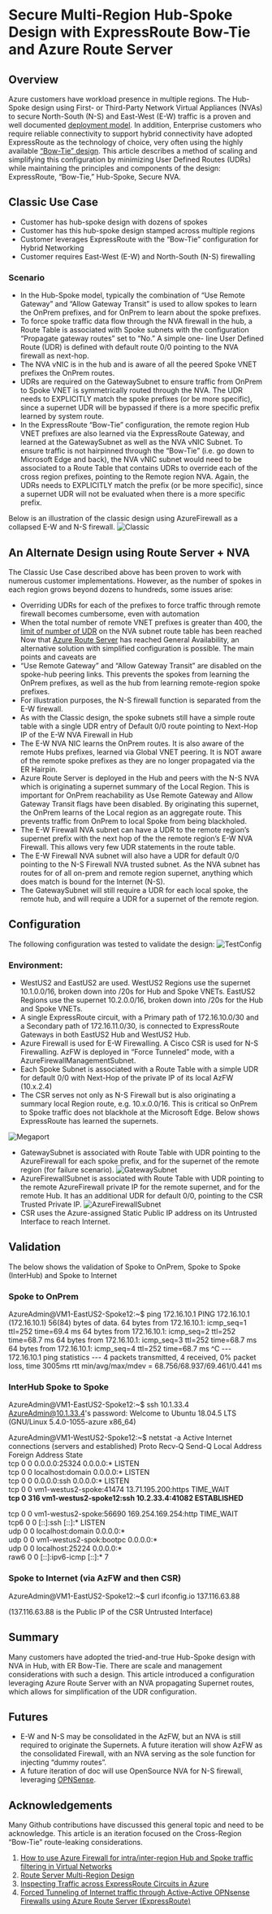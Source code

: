 # Secure Multi-Region Hub-Spoke Design with ExpressRoute Bow-Tie and Azure Route Server
## Overview
Azure customers have workload presence in multiple regions.  The Hub-Spoke design using First- or Third-Party Network Virtual Appliances (NVAs) to secure North-South (N-S) and East-West (E-W) traffic is a proven and well documented [deployment model](https://docs.microsoft.com/en-us/azure/cloud-adoption-framework/ready/azure-best-practices/hub-spoke-network-topology).  In addition, Enterprise customers who require reliable connectivity to support hybrid connectivity have adopted ExpressRoute as the technology of choice, very often using the highly available [“Bow-Tie” design](https://docs.microsoft.com/en-us/azure/expressroute/designing-for-disaster-recovery-with-expressroute-privatepeering#large-distributed-enterprise-network). This article describes a method of scaling and simplifying this configuration by minimizing User Defined Routes (UDRs) while maintaining the principles and components of the design: ExpressRoute, “Bow-Tie,” Hub-Spoke, Secure NVA.
## Classic Use Case
-	Customer has hub-spoke design with dozens of spokes
-	Customer has this hub-spoke design stamped across multiple regions
-	Customer leverages ExpressRoute with the “Bow-Tie” configuration for Hybrid Networking
-	Customer requires East-West (E-W) and North-South (N-S) firewalling
### Scenario
-	In the Hub-Spoke model, typically the combination of “Use Remote Gateway” and “Allow Gateway Transit” is used to allow spokes to learn the OnPrem prefixes, and for OnPrem to learn about the spoke prefixes.  
-	To force spoke traffic data flow through the NVA firewall in the hub, a Route Table is associated with Spoke subnets with the configuration “Propagate gateway routes” set to “No.”  A simple one- line User Defined Route (UDR) is defined with default route 0/0 pointing to the NVA firewall as next-hop.
-	The NVA vNIC is in the hub and is aware of all the peered Spoke VNET prefixes the OnPrem routes. 
-	UDRs are required on the GatewaySubnet to ensure traffic from OnPrem to Spoke VNET is symmetrically routed through the NVA. The UDR needs to EXPLICITLY match the spoke prefixes (or be more specific), since a supernet UDR will be bypassed if there is a more specific prefix learned by system route.
-	In the ExpressRoute “Bow-Tie” configuration, the remote region Hub VNET prefixes are also learned via the ExpressRoute Gateway, and learned at the GatewaySubnet as well as the NVA vNIC Subnet.  To ensure traffic is not hairpinned through the “Bow-Tie” (i.e. go down to Microsoft Edge and back), the NVA vNIC subnet would need to be associated to a Route Table that contains UDRs to override each of the cross region prefixes, pointing to the Remote region NVA.  Again, the UDRs needs to EXPLICITLY match the prefix (or be more specific), since a supernet UDR will not be evaluated when there is a more specific prefix.

Below is an illustration of the classic design using AzureFirewall as a collapsed E-W and N-S firewall.
![Classic](/Diagrams/1-classic.jpg)

## An Alternate Design using Route Server + NVA
The Classic Use Case described above has been proven to work with numerous customer implementations. However, as the number of spokes in each region grows beyond dozens to hundreds, some issues arise:
-	Overriding UDRs for each of the prefixes to force traffic through remote firewall becomes cumbersome, even with automation 
-	When the total number of remote VNET prefixes is greater than 400, the [limit of number of UDR](https://docs.microsoft.com/en-us/azure/azure-resource-manager/management/azure-subscription-service-limits#azure-resource-manager-virtual-networking-limits) on the NVA subnet route table has been reached  
Now that [Azure Route Server](https://docs.microsoft.com/en-us/azure/route-server/overview) has reached General Availability, an alternative solution with simplified configuration is possible.  The main points and caveats are
-	“Use Remote Gateway” and “Allow Gateway Transit” are disabled on the spoke-hub peering links. This prevents the spokes from learning the OnPrem prefixes, as well as the hub from learning remote-region spoke prefixes.
-	For illustration purposes, the N-S firewall function is separated from the E-W firewall. 
-	As with the Classic design, the spoke subnets still have a simple route table with a single UDR entry of Default 0/0 route pointing to Next-Hop IP of the E-W NVA Firewall in Hub
-	The E-W NVA NIC learns the OnPrem routes.  It is also aware of the remote Hubs prefixes, learned via Global VNET peering.  It is NOT aware of the remote spoke prefixes as they are no longer propagated via the ER Hairpin.
-	Azure Route Server is deployed in the Hub and peers with the N-S NVA which is originating a supernet summary of the Local Region.  This is important for OnPrem reachability as Use Remote Gateway and Allow Gateway Transit flags have been disabled.  By originating this supernet, the OnPrem learns of the Local region as an aggregate route.  This prevents traffic from OnPrem to local Spoke from being blackholed. 
-	The E-W Firewall NVA subnet can have a UDR to the remote region’s supernet prefix with the next hop of the the remote region’s E-W NVA Firewall.  This allows very few UDR statements in the route table.
-	The E-W Firewall NVA subnet will also have a UDR for default 0/0 pointing to the N-S Firewall NVA trusted subnet.  As the NVA subnet has routes for of all on-prem and remote region supernet, anything which does match is bound for the Internet (N-S).
-	The GatewaySubnet will still require a UDR for each local spoke, the remote hub, and will require a UDR for a supernet of the remote region.

## Configuration 
The following configuration was tested to validate the design:
![TestConfig](/Diagrams/2-testconfig.jpg)

### Environment:
-	WestUS2 and EastUS2 are used.  WestUS2 Regions use the supernet 10.1.0.0/16, broken down into /20s for Hub and Spoke VNETs.  EastUS2 Regions use the supernet 10.2.0.0/16, broken down into /20s for the Hub and Spoke VNETs.
-	A single ExpressRoute circuit, with a Primary path of 172.16.10.0/30 and a Secondary path of 172.16.11.0/30, is connected to ExpressRoute Gateways in both EastUS2 Hub and WestUS2 Hub.
-	Azure Firewall is used for E-W Firewalling.  A Cisco CSR is used for N-S Firewalling.  AzFW is deployed in “Force Tunneled” mode, with a AzureFirewallManagementSubnet.
-	Each Spoke Subnet is associated with a Route Table with a simple UDR for default 0/0 with Next-Hop of the private IP of its local AzFW (10.x.2.4)
-	The CSR serves not only as N-S Firewall but is also originating a summary local Region route, e.g. 10.x.0.0/16.  This is critical so OnPrem to Spoke traffic does not blackhole at the Microsoft Edge. Below shows ExpressRoute has learned the supernets.

![Megaport](/Diagrams/3-MegaportRT.png)
-	GatewaySubnet is associated with Route Table with UDR pointing to the AzureFirewall for each spoke prefix, and for the supernet of the remote region (for failure scenario).
![GatewaySubnet](/Diagrams/4-GatweaySubnet.png)
-	AzureFirewallSubnet is associated with Route Table with UDR pointing to the remote AzureFirewall private IP for the remote supernet, and for the remote Hub.  It has an additional UDR for default 0/0, pointing to the CSR Trusted Private IP.
![AzureFirewallSubnet](/Diagrams/5-AzureFirewallSubnet.png)
-	CSR uses the Azure-assigned Static Public IP address on its Untrusted Interface to reach Internet.

## Validation
The below shows the validation of Spoke to OnPrem, Spoke to Spoke (InterHub) and Spoke to Internet
### Spoke to OnPrem
AzureAdmin@VM1-EastUS2-Spoke12:~$ ping 172.16.10.1
PING 172.16.10.1 (172.16.10.1) 56(84) bytes of data.
64 bytes from 172.16.10.1: icmp_seq=1 ttl=252 time=69.4 ms
64 bytes from 172.16.10.1: icmp_seq=2 ttl=252 time=68.7 ms
64 bytes from 172.16.10.1: icmp_seq=3 ttl=252 time=68.7 ms
64 bytes from 172.16.10.1: icmp_seq=4 ttl=252 time=68.7 ms
^C
--- 172.16.10.1 ping statistics ---
4 packets transmitted, 4 received, 0% packet loss, time 3005ms
rtt min/avg/max/mdev = 68.756/68.937/69.461/0.441 ms

### InterHub Spoke to Spoke
AzureAdmin@VM1-EastUS2-Spoke12:~$ ssh 10.1.33.4
AzureAdmin@10.1.33.4's password: 
Welcome to Ubuntu 18.04.5 LTS (GNU/Linux 5.4.0-1055-azure x86_64)

AzureAdmin@VM1-WestUS2-Spoke12:~$ netstat -a
Active Internet connections (servers and established)
Proto Recv-Q Send-Q Local Address           Foreign Address         State      
tcp        0      0 0.0.0.0:25324           0.0.0.0:*               LISTEN     
tcp        0      0 localhost:domain        0.0.0.0:*               LISTEN     
tcp        0      0 0.0.0.0:ssh             0.0.0.0:*               LISTEN     
tcp        0      0 vm1-westus2-spoke:41474 13.71.195.200:https     TIME_WAIT  
**tcp        0    316 vm1-westus2-spoke12:ssh 10.2.33.4:41082         ESTABLISHED**

tcp        0      0 vm1-westus2-spoke:56690 169.254.169.254:http    TIME_WAIT  
tcp6       0      0 [::]:ssh                [::]:*                  LISTEN     
udp        0      0 localhost:domain        0.0.0.0:*                          
udp        0      0 vm1-westus2-spok:bootpc 0.0.0.0:*                          
udp        0      0 localhost:25224         0.0.0.0:*                          
raw6       0      0 [::]:ipv6-icmp          [::]:*                  7        

### Spoke to Internet (via AzFW and then CSR)
AzureAdmin@VM1-EastUS2-Spoke12:~$ curl ifconfig.io
137.116.63.88

(137.116.63.88 is the Public IP of the CSR Untrusted Interface)

## Summary
Many customers have adopted the tried-and-true Hub-Spoke design with NVA in Hub, with ER Bow-Tie. There are scale and management considerations with such a design.  This article introduced a configuration leveraging Azure Route Server with an NVA propagating Supernet routes, which allows for simplification of the UDR configuration.  

## Futures
- E-W and N-S may be consolidated in the AzFW, but an NVA is still required to originate the Supernets.  A future iteration will show AzFW as the consolidated Firewall, with an NVA serving as the sole function for injecting “dummy routes”.
- A future iteration of doc will use OpenSource NVA for N-S firewall, leveraging [OPNSense](https://github.com/dmauser/opnazure).

## Acknowledgements
Many Github contributions have discussed this general topic and need to be acknowledge.  This article is an iteration focused on the Cross-Region “Bow-Tie” route-leaking considerations.

1. [How to use Azure Firewall for intra/inter-region Hub and Spoke traffic filtering in Virtual Networks](https://github.com/jwrightazure/lab/tree/master/inter-region-spoke-spoke-azfw)
2. [Route Server Multi-Region Design](https://blog.cloudtrooper.net/2021/03/06/route-server-multi-region-design/)
3. [Inspecting Traffic across ExpressRoute Circuits in Azure](https://github.com/jocortems/azurehybridnetworking/tree/main/Inspect-Traffic-Between-ExpressRoute-Circuits)
4. [Forced Tunneling of Internet traffic through Active-Active OPNsense Firewalls using Azure Route Server (ExpressRoute)](https://github.com/dmauser/Lab/tree/master/RS-AA-OPNsense-ForceTunnel-ER)
